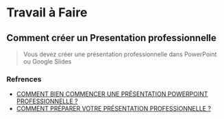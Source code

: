 # Travail à Faire

## Comment créer un Presentation professionnelle
> Vous devez créer une présentation professionnelle dans PowerPoint ou Google Slides

### Refrences

- [COMMENT BIEN COMMENCER UNE PRÉSENTATION POWERPOINT PROFESSIONNELLE ?](https://laboiteaslides.fr/articles/lab/comment-commencer-presentation-powerpoint-professionnelle/)
- [COMMENT PRÉPARER VOTRE PRÉSENTATION PROFESSIONNELLE ?](https://laboiteaslides.fr/articles/lab/presentation-powerpoint-professionnelle/)